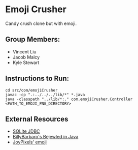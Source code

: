 # Emoji Crusher
Candy crush clone but with emoji.

## Group Members:
* Vincent Liu
* Jacob Malcy
* Kyle Stewart

## Instructions to Run:
```
cd src/com/emojiCrusher
javac -cp ".:../../../lib/*" *.java
java -classpath "../lib/*:." com.emojiCrusher.Controller <PATH_TO_EMOJI_PNG_DIRECTORY>
```

## External Resources
* [SQLite JDBC](https://github.com/xerial/sqlite-jdbc)
* [BillyBarbaro's Bejewled in Java](https://github.com/BillyBarbaro/Bejeweled)
* [JoyPixels' emoji](https://www.joypixels.com/)
